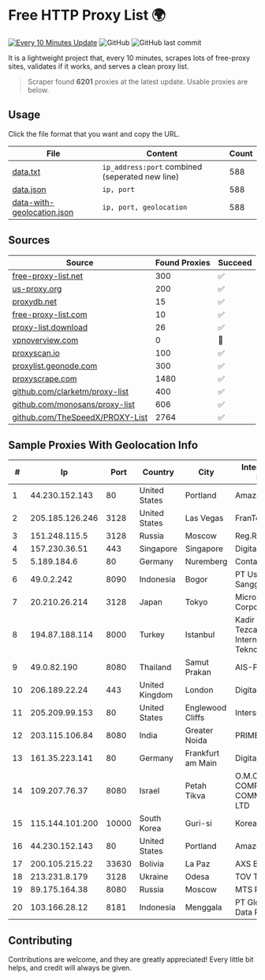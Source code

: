 
# Free HTTP Proxy List 🌍

[![Every 10 Minutes Update](https://github.com/mertguvencli/http-proxy-list/actions/workflows/main.yml/badge.svg?branch=main)](https://github.com/mertguvencli/http-proxy-list/actions/workflows/main.yml)
![GitHub](https://img.shields.io/github/license/mertguvencli/http-proxy-list)
![GitHub last commit](https://img.shields.io/github/last-commit/mertguvencli/http-proxy-list)

It is a lightweight project that, every 10 minutes, scrapes lots of free-proxy sites, validates if it works, and serves a clean proxy list.


> Scraper found **6201** proxies at the latest update. Usable proxies are below.

## Usage

Click the file format that you want and copy the URL.


|File|Content|Count|
|----|-------|-----|
|[data.txt](https://raw.githubusercontent.com/mertguvencli/http-proxy-list/main/proxy-list/data.txt)|`ip_address:port` combined (seperated new line)|588|
|[data.json](https://raw.githubusercontent.com/mertguvencli/http-proxy-list/main/proxy-list/data.json)|`ip, port`|588|
|[data-with-geolocation.json](https://raw.githubusercontent.com/mertguvencli/http-proxy-list/main/proxy-list/data-with-geolocation.json)|`ip, port, geolocation`|588|

## Sources

|Source|Found Proxies|Succeed|
|------|-------------|-------|
|[free-proxy-list.net](https://free-proxy-list.net)|300|✅|
|[us-proxy.org](https://www.us-proxy.org)|200|✅|
|[proxydb.net](http://proxydb.net)|15|✅|
|[free-proxy-list.com](https://free-proxy-list.com/?page=&port=&type%5B%5D=http&type%5B%5D=https&up_time=0&search=Search)|10|✅|
|[proxy-list.download](https://www.proxy-list.download/HTTP)|26|✅|
|[vpnoverview.com](https://vpnoverview.com/privacy/anonymous-browsing/free-proxy-servers)|0|🚫|
|[proxyscan.io](https://www.proxyscan.io)|100|✅|
|[proxylist.geonode.com](https://proxylist.geonode.com/api/proxy-list?limit=300&page=1&sort_by=lastChecked&sort_type=desc&protocols=http,https)|300|✅|
|[proxyscrape.com](https://api.proxyscrape.com/v2/?request=displayproxies&protocol=http&timeout=10000&country=all&ssl=all&anonymity=all)|1480|✅|
|[github.com/clarketm/proxy-list](https://raw.githubusercontent.com/clarketm/proxy-list/master/proxy-list-raw.txt)|400|✅|
|[github.com/monosans/proxy-list](https://raw.githubusercontent.com/monosans/proxy-list/main/proxies/http.txt)|606|✅|
|[github.com/TheSpeedX/PROXY-List](https://raw.githubusercontent.com/TheSpeedX/PROXY-List/master/http.txt)|2764|✅|


## Sample Proxies With Geolocation Info

|#|Ip|Port|Country|City|Internet Service Provider|
|-|--|----|-------|----|-------------------------|
|1|44.230.152.143|80|United States|Portland|Amazon.com, Inc.|
|2|205.185.126.246|3128|United States|Las Vegas|FranTech Solutions|
|3|151.248.115.5|3128|Russia|Moscow|Reg.Ru|
|4|157.230.36.51|443|Singapore|Singapore|DigitalOcean, LLC|
|5|5.189.184.6|80|Germany|Nuremberg|Contabo GmbH|
|6|49.0.2.242|8090|Indonesia|Bogor|PT Usaha Adi Sanggoro|
|7|20.210.26.214|3128|Japan|Tokyo|Microsoft Corporation|
|8|194.87.188.114|8000|Turkey|Istanbul|Kadir Huseyin Tezcan Nosspeed Internet Teknolojileri|
|9|49.0.82.190|8080|Thailand|Samut Prakan|AIS-Fibre|
|10|206.189.22.24|443|United Kingdom|London|DigitalOcean, LLC|
|11|205.209.99.153|80|United States|Englewood Cliffs|Interserver, Inc|
|12|203.115.106.84|8080|India|Greater Noida|PRIMENET|
|13|161.35.223.141|80|Germany|Frankfurt am Main|DigitalOcean, LLC|
|14|109.207.76.37|8080|Israel|Petah Tikva|O.M.C. COMPUTERS & COMMUNICATIONS LTD|
|15|115.144.101.200|10000|South Korea|Guri-si|Korea Telecom|
|16|44.230.152.143|80|United States|Portland|Amazon.com, Inc.|
|17|200.105.215.22|33630|Bolivia|La Paz|AXS Bolivia S. A.|
|18|213.231.8.179|3128|Ukraine|Odesa|TOV TRK "Briz"|
|19|89.175.164.38|8080|Russia|Moscow|MTS PJSC|
|20|103.166.28.12|8181|Indonesia|Menggala|PT Global Media Data Prima|



## Contributing

Contributions are welcome, and they are greatly appreciated! Every
little bit helps, and credit will always be given.

